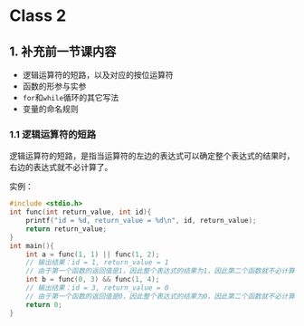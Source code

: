 # Class 2

## 1. 补充前一节课内容

- 逻辑运算符的短路，以及对应的按位运算符
- 函数的形参与实参
- `for`和`while`循环的其它写法
- 变量的命名规则

### 1.1 逻辑运算符的短路

逻辑运算符的短路，是指当运算符的左边的表达式可以确定整个表达式的结果时，右边的表达式就不必计算了。

实例：

```c
#include <stdio.h>
int func(int return_value, int id){
    printf("id = %d, return_value = %d\n", id, return_value);
    return return_value;
}
int main(){
    int a = func(1, 1) || func(1, 2);
    // 输出结果：id = 1, return_value = 1
    // 由于第一个函数的返回值是1，因此整个表达式的结果为1，因此第二个函数就不必计算了。
    int b = func(0, 3) && func(1, 4);
    // 输出结果：id = 3, return_value = 0
    // 由于第一个函数的返回值是0，因此整个表达式的结果为0，因此第二个函数就不必计算了。
    return 0;
}
```